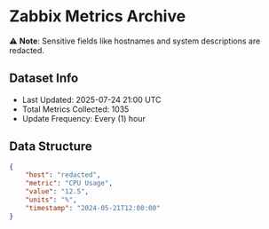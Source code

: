 # Zabbix Metrics Archive

⚠️ **Note**: Sensitive fields like hostnames and system descriptions are redacted.

## Dataset Info
- Last Updated: 2025-07-24 21:00 UTC
- Total Metrics Collected: 1035
- Update Frequency: Every (1) hour

## Data Structure
```json
{
    "host": "redacted",
    "metric": "CPU Usage",
    "value": "12.5",
    "units": "%",
    "timestamp": "2024-05-21T12:00:00"
}
```
